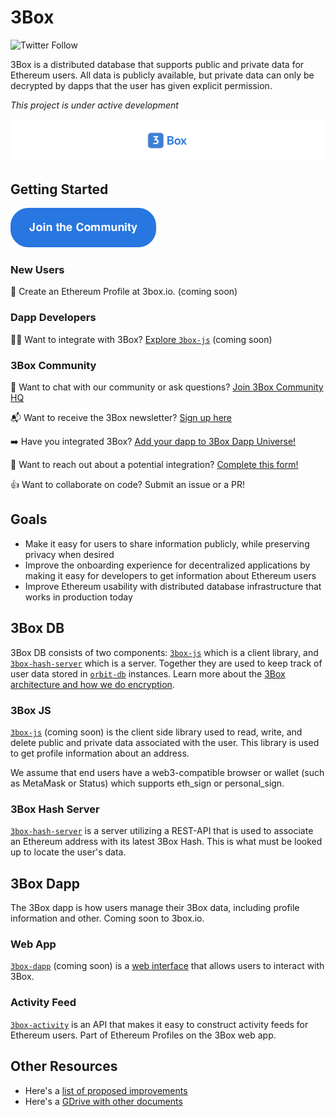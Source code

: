 # 3Box
![Twitter Follow](https://img.shields.io/twitter/follow/3boxdb.svg?style=social&label=Follow)

3Box is a distributed database that supports public and private data for Ethereum users. All data is publicly available, but private data can only be decrypted by dapps that the user has given explicit permission.

*This project is under active development*

![3Box Logo](./3box_widelogo.png)

## Getting Started

[![button](./3box_button_community.png)](https://mailchi.mp/c671ca2b8093/3box)


### New Users
👤 Create an Ethereum Profile at 3box.io. (coming soon)

### Dapp Developers
👩‍💻 Want to integrate with 3Box? [Explore `3box-js`](https://www.github.com/uport-project/3box-js) (coming soon)

### 3Box Community  

💬 Want to chat with our community or ask questions? [Join 3Box Community HQ](https://mailchi.mp/c671ca2b8093/3box)

📬 Want to receive the 3Box newsletter? [Sign up here](https://mailchi.mp/c671ca2b8093/3box)

➡️ Have you integrated 3Box? [Add your dapp to 3Box Dapp Universe!](./COMMUNITY-PROJECTS.md)

📝 Want to reach out about a potential integration? [Complete this form!](https://airtable.com/shrDYkQCnzlVUvHGe)

👍 Want to collaborate on code? Submit an issue or a PR! 

## Goals
* Make it easy for users to share information publicly, while preserving privacy when desired
* Improve the onboarding experience for decentralized applications by making it easy for developers to get information about Ethereum users
* Improve Ethereum usability with distributed database infrastructure that works in production today

## 3Box DB
3Box DB consists of two components: [`3box-js`](https://www.github.com/uport-project/3box-js) which is a client library, and [`3box-hash-server`](https://www.github.com/uport-project/3box-hash-server) which is a server. Together they are used to keep track of user data stored in [`orbit-db`](https://github.com/orbitdb/orbit-db) instances. Learn more about the [3Box architecture and how we do encryption](./ARCHITECTURE.md).

### 3Box JS
[`3box-js`](https://www.github.com/uport-project/3box-js) (coming soon) is the client side library used to read, write, and delete public and private data associated with the user. This library is used to get profile information about an address.

We assume that end users have a web3-compatible browser or wallet (such as MetaMask or Status) which supports eth_sign or personal_sign.

### 3Box Hash Server
[`3box-hash-server`](https://www.github.com/uport-project/3box-hash-server) is a server utilizing a REST-API that is used to associate an Ethereum address with its latest 3Box Hash. This is what must be looked up to locate the user's data.    

## 3Box Dapp
The 3Box dapp is how users manage their 3Box data, including profile information and other. Coming soon to 3box.io.

### Web App
[`3box-dapp`](https://www.github.com/uport-project/3box-dapp) (coming soon) is a [web interface](./3box_dapp_prototype_ui_example.png) that allows users to interact with 3Box.
    

### Activity Feed
[`3box-activity`](https://www.github.com/uport-project/3box-activity) is an API that makes it easy to construct activity feeds for Ethereum users. Part of Ethereum Profiles on the 3Box web app.

## Other Resources
* Here's a [list of proposed improvements](./IMPROVEMENTS.md)
* Here's a [GDrive with other documents](https://drive.google.com/drive/folders/16lZWMVFLKLk2nAZJQ7xQyzHKZzK734Ov?usp=sharing)

